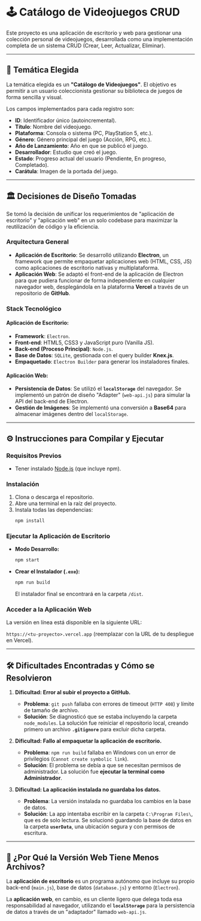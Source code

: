 # 🕹️ Catálogo de Videojuegos CRUD

Este proyecto es una aplicación de escritorio y web para gestionar una colección personal de videojuegos, desarrollada como una implementación completa de un sistema CRUD (Crear, Leer, Actualizar, Eliminar).

---

## 🚀 Temática Elegida

La temática elegida es un **"Catálogo de Videojuegos"**. El objetivo es permitir a un usuario coleccionista gestionar su biblioteca de juegos de forma sencilla y visual.

Los campos implementados para cada registro son:
* **ID**: Identificador único (autoincremental).
* **Título**: Nombre del videojuego.
* **Plataforma**: Consola o sistema (PC, PlayStation 5, etc.).
* **Género**: Género principal del juego (Acción, RPG, etc.).
* **Año de Lanzamiento**: Año en que se publicó el juego.
* **Desarrollador**: Estudio que creó el juego.
* **Estado**: Progreso actual del usuario (Pendiente, En progreso, Completado).
* **Carátula**: Imagen de la portada del juego.

---

## 🏛️ Decisiones de Diseño Tomadas

Se tomó la decisión de unificar los requerimientos de "aplicación de escritorio" y "aplicación web" en un solo codebase para maximizar la reutilización de código y la eficiencia.

### Arquitectura General
* **Aplicación de Escritorio**: Se desarrolló utilizando **Electron**, un framework que permite empaquetar aplicaciones web (HTML, CSS, JS) como aplicaciones de escritorio nativas y multiplataforma.
* **Aplicación Web**: Se adaptó el front-end de la aplicación de Electron para que pudiera funcionar de forma independiente en cualquier navegador web, desplegándola en la plataforma **Vercel** a través de un repositorio de **GitHub**.

### Stack Tecnológico

#### Aplicación de Escritorio:
* **Framework**: `Electron`.
* **Front-end**: HTML5, CSS3 y JavaScript puro (Vanilla JS).
* **Back-end (Proceso Principal)**: `Node.js`.
* **Base de Datos**: `SQLite`, gestionada con el query builder **Knex.js**.
* **Empaquetado**: `Electron Builder` para generar los instaladores finales.

#### Aplicación Web:
* **Persistencia de Datos**: Se utilizó el **`localStorage`** del navegador. Se implementó un patrón de diseño "Adapter" (`web-api.js`) para simular la API del back-end de Electron.
* **Gestión de Imágenes**: Se implementó una conversión a **Base64** para almacenar imágenes dentro del `localStorage`.

---

## ⚙️ Instrucciones para Compilar y Ejecutar

### Requisitos Previos
* Tener instalado [Node.js](https://nodejs.org/) (que incluye npm).

### Instalación
1.  Clona o descarga el repositorio.
2.  Abre una terminal en la raíz del proyecto.
3.  Instala todas las dependencias:
    ```bash
    npm install
    ```

### Ejecutar la Aplicación de Escritorio
* **Modo Desarrollo:**
    ```bash
    npm start
    ```
* **Crear el Instalador (`.exe`):**
    ```bash
    npm run build
    ```
    El instalador final se encontrará en la carpeta `/dist`.

### Acceder a la Aplicación Web
La versión en línea está disponible en la siguiente URL:

`https://<tu-proyecto>.vercel.app` (reemplazar con la URL de tu despliegue en Vercel).

---

## 🛠️ Dificultades Encontradas y Cómo se Resolvieron

1.  **Dificultad: Error al subir el proyecto a GitHub.**
    * **Problema**: `git push` fallaba con errores de timeout (`HTTP 408`) y límite de tamaño de archivo.
    * **Solución**: Se diagnosticó que se estaba incluyendo la carpeta `node_modules`. La solución fue reiniciar el repositorio local, creando primero un archivo **`.gitignore`** para excluir dicha carpeta.

2.  **Dificultad: Fallo al empaquetar la aplicación de escritorio.**
    * **Problema**: `npm run build` fallaba en Windows con un error de privilegios (`Cannot create symbolic link`).
    * **Solución**: El problema se debía a que se necesitan permisos de administrador. La solución fue **ejecutar la terminal como Administrador**.

3.  **Dificultad: La aplicación instalada no guardaba los datos.**
    * **Problema**: La versión instalada no guardaba los cambios en la base de datos.
    * **Solución**: La app intentaba escribir en la carpeta `C:\Program Files\`, que es de solo lectura. Se solucionó guardando la base de datos en la carpeta **`userData`**, una ubicación segura y con permisos de escritura.

---
## 🤔 ¿Por Qué la Versión Web Tiene Menos Archivos?

La **aplicación de escritorio** es un programa autónomo que incluye su propio back-end (`main.js`), base de datos (`database.js`) y entorno (`Electron`).

La **aplicación web**, en cambio, es un cliente ligero que delega toda esa responsabilidad al navegador, utilizando el **`localStorage`** para la persistencia de datos a través de un "adaptador" llamado `web-api.js`.
